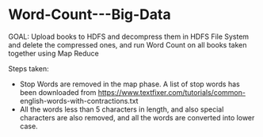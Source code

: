 # Word-Count---Big-Data
GOAL: Upload books to HDFS and decompress them in HDFS File System and delete the compressed ones, and run Word Count on all books taken together using Map Reduce

Steps taken:
- Stop Words are removed in the map phase. A list of stop words has been downloaded from https://www.textfixer.com/tutorials/common- english-words-with-contractions.txt
- All the words less than 5 characters in length, and also special characters are also removed, and all the words are converted into lower case.
